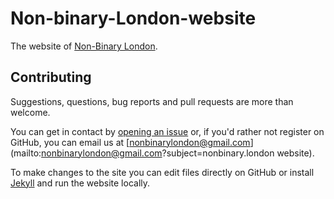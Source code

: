 # Non-binary-London-website

The website of [Non-Binary London](https://www.facebook.com/groups/nonbinarylondon/).

## Contributing

Suggestions, questions, bug reports and pull requests are more than welcome.

You can get in contact by [opening an issue](https://github.com/nonbinarylondon/Non-binary-London-website/issues/new) or, if you'd rather not register on GitHub, you can email us at [nonbinarylondon@gmail.com](mailto:nonbinarylondon@gmail.com?subject=nonbinary.london website).

To make changes to the site you can edit files directly on GitHub or install [Jekyll](https://jekyllrb.com/) and run the website locally.
